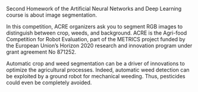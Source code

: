 Second Homework of the Artificial Neural Networks and Deep Learning course is about image segmentation.

In this competition, ACRE organizers ask you to segment RGB images to distinguish between crop, weeds, and background. ACRE is the Agri-food Competition for Robot Evaluation, part of the METRICS project funded by the European Union’s Horizon 2020 research and innovation program under grant agreement No 871252.

Automatic crop and weed segmentation can be a driver of innovations to optimize the agricultural processes. Indeed, automatic weed detection can be exploited by a ground robot for mechanical weeding. Thus, pesticides could even be completely avoided. 
